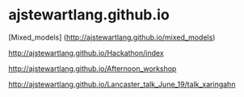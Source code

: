 # ajstewartlang.github.io

[Mixed_models] (http://ajstewartlang.github.io/mixed_models)

http://ajstewartlang.github.io/Hackathon/index

http://ajstewartlang.github.io/Afternoon_workshop

http://ajstewartlang.github.io/Lancaster_talk_June_19/talk_xaringahn
